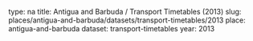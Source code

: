 type: na
title: Antigua and Barbuda / Transport Timetables (2013)
slug: places/antigua-and-barbuda/datasets/transport-timetables/2013
place: antigua-and-barbuda
dataset: transport-timetables
year: 2013
